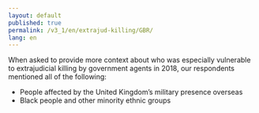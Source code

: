 ```yaml
---
layout: default
published: true
permalink: /v3_1/en/extrajud-killing/GBR/
lang: en
---
```


When asked to provide more context about who was especially vulnerable to extrajudicial killing by government agents in 2018, our respondents mentioned all of the following:
-	People affected by the United Kingdom’s military presence overseas
-	Black people and other minority ethnic groups

